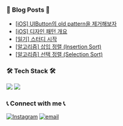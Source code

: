 ### 📙 Blog Posts 📙
<!-- BLOG-POST-LIST:START -->
- [[iOS] UIButton의 old pattern을 제거해보자](https://whitehyun.github.io/2022/06/04/UIButton-old-pattern/)
- [[iOS] 디자인 패턴 개요](https://whitehyun.github.io/2022/06/01/design-pattern-01/)
- [[일기] 스터디 시작](https://whitehyun.github.io/2022/05/14/study-1-start/)
- [[알고리즘] 삽입 정렬 &lpar;Insertion Sort&rpar;](https://whitehyun.github.io/2022/04/02/insertion-sort/)
- [[알고리즘] 선택 정렬 &lpar;Selection Sort&rpar;](https://whitehyun.github.io/2022/04/01/selection-sort/)
<!-- BLOG-POST-LIST:END -->

### 🛠 Tech Stack 🛠

![](https://img.shields.io/badge/Swift-F05138?style=flat-square&logo=Swift&logoColor=white)
![](https://img.shields.io/badge/Python-3766AB?style=flat-square&logo=Python&logoColor=white)

  
### 📞 Connect with me 📞

[![Instagram](https://img.shields.io/badge/Instagram-E4405F?style=flat-square&logo=Instagram&logoColor=white)](https://instagram.com/whi7ehyun)
[![email](https://img.shields.io/badge/Gmail-EA4335?style=flat-square&logo=Gmail&logoColor=white)](mailto:whi7ehyun@gmail.com)
